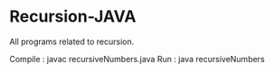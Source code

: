 # Recursion-JAVA
All programs related to recursion.


Compile : javac recursiveNumbers.java
Run     : java recursiveNumbers  
